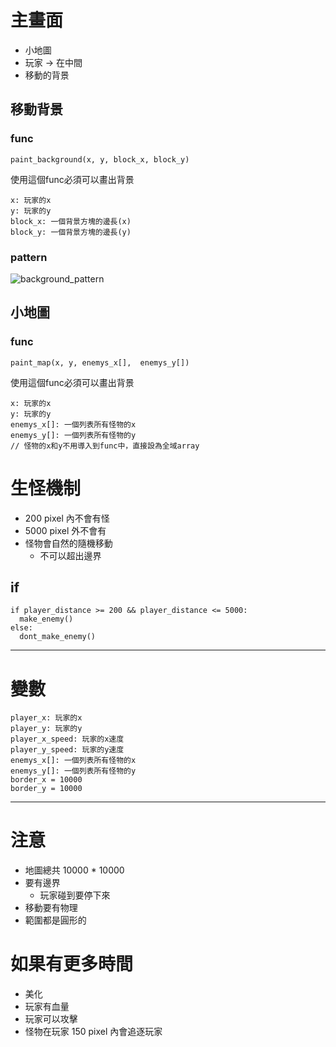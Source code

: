 # 主畫面
- 小地圖
- 玩家 &rarr; 在中間
- 移動的背景

## 移動背景
### func
```
paint_background(x, y, block_x, block_y)
```
使用這個func必須可以畫出背景
```
x: 玩家的x
y: 玩家的y
block_x: 一個背景方塊的邊長(x)
block_y: 一個背景方塊的邊長(y)
```
### pattern
![background_pattern](https://github.com/user-attachments/assets/2706ece5-287f-4926-a0b7-a3e7383f1623)


## 小地圖
### func
```
paint_map(x, y, enemys_x[],  enemys_y[])
```
使用這個func必須可以畫出背景
```
x: 玩家的x
y: 玩家的y
enemys_x[]: 一個列表所有怪物的x
enemys_y[]: 一個列表所有怪物的y
// 怪物的x和y不用導入到func中，直接設為全域array
```

# 生怪機制
- 200 pixel 內不會有怪
- 5000 pixel 外不會有
- 怪物會自然的隨機移動
  - 不可以超出邊界

## if
```
if player_distance >= 200 && player_distance <= 5000:
  make_enemy()
else:
  dont_make_enemy()
```

---

# 變數
```
player_x: 玩家的x
player_y: 玩家的y
player_x_speed: 玩家的x速度
player_y_speed: 玩家的y速度
enemys_x[]: 一個列表所有怪物的x
enemys_y[]: 一個列表所有怪物的y
border_x = 10000
border_y = 10000
```

---

# 注意
- 地圖總共 10000 * 10000
- 要有邊界
  - 玩家碰到要停下來
- 移動要有物理
- 範圍都是圓形的

# 如果有更多時間
- 美化
- 玩家有血量
- 玩家可以攻擊
- 怪物在玩家 150 pixel 內會追逐玩家
